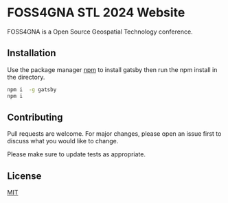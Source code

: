 # FOSS4GNA STL 2024 Website

FOSS4GNA is a Open Source Geospatial Technology conference.

## Installation

Use the package manager [npm](https://www.npmjs.com/) to install gatsby then run the npm install in the directory.

```bash
npm i  -g gatsby
npm i
```

## Contributing

Pull requests are welcome. For major changes, please open an issue first
to discuss what you would like to change.

Please make sure to update tests as appropriate.

## License

[MIT](https://choosealicense.com/licenses/mit/)
